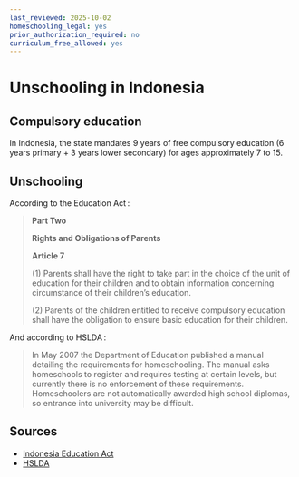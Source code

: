 ```yaml
---
last_reviewed: 2025-10-02
homeschooling_legal: yes
prior_authorization_required: no
curriculum_free_allowed: yes
---
```


# Unschooling in Indonesia

## Compulsory education

In Indonesia, the state mandates 9 years of free compulsory education (6 years primary + 3 years lower secondary)
for ages approximately 7 to 15.

## Unschooling

According to the Education Act :

> **Part Two**
> 
> **Rights and Obligations of Parents**
> 
> **Article 7**
> 
> (1) Parents shall have the right to take part in the choice of the unit of education for their children and to obtain information concerning circumstance of their children’s education.
> 
> (2) Parents of the children entitled to receive compulsory education shall have the obligation to ensure basic education for their children.

And according to HSLDA :

> In May 2007 the Department of Education published a manual detailing the requirements for homeschooling. The manual asks homeschools to register and requires testing at certain levels, but currently there is no enforcement of these requirements. Homeschoolers are not automatically awarded high school diplomas, so entrance into university may be difficult.
> 

## Sources

* [Indonesia Education Act](https://planipolis.iiep.unesco.org/sites/default/files/ressources/indonesia_education_act.pdf)
* [HSLDA](https://hslda.org/post/indonesia)
